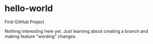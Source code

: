 # hello-world
First GitHub Project

Nothing interesting here yet. Just learning about creating a branch and making feature "wording" changes.
